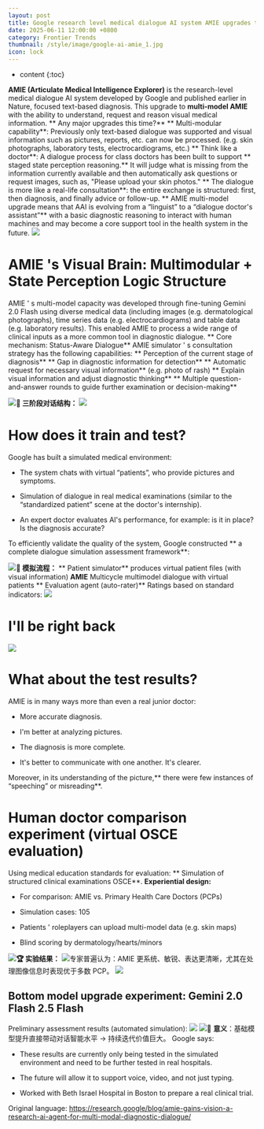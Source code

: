 ```yaml
---
layout: post
title: Google research level medical dialogue AI system AMIE upgrades to multi-model capability to think and talk like a doctor.
date: 2025-06-11 12:00:00 +0800
category: Frontier Trends
thumbnail: /style/image/google-ai-amie_1.jpg
icon: lock
---
```

* content
{:toc}

**AMIE (Articulate Medical Intelligence Explorer)** is the research-level medical dialogue AI system developed by Google and published earlier in Nature, focused text-based diagnosis. This upgrade to **multi-model AMIE** with the ability to understand, request and reason visual medical information.
** Any major upgrades this time?**
** Multi-modular capability**: Previously only text-based dialogue was supported and visual information such as pictures, reports, etc. can now be processed. (e.g. skin photographs, laboratory tests, electrocardiograms, etc.)
** Think like a doctor**: A dialogue process for class doctors has been built to support ** staged state perception reasoning.** It will judge what is missing from the information currently available and then automatically ask questions or request images, such as, "Please upload your skin photos."
** The dialogue is more like a real-life consultation**: the entire exchange is structured: first, then diagnosis, and finally advice or follow-up.
** AMIE multi-model upgrade means that AAI is evolving from a “linguist” to a “dialogue doctor's assistant”** with a basic diagnostic reasoning to interact with human machines and may become a core support tool in the health system in the future.
![](https://assets-v2.circle.so/xlfobgorxsuft4pdkl4c2r17o1v9)
# AMIE 's Visual Brain: Multimodular + State Perception Logic Structure
AMIE ' s multi-model capacity was developed through fine-tuning Gemini 2.0 Flash using diverse medical data (including images (e.g. dermatological photographs), time series data (e.g. electrocardiograms) and table data (e.g. laboratory results). This enabled AMIE to process a wide range of clinical inputs as a more common tool in diagnostic dialogue.
** Core mechanism: Status-Aware Dialogue**
AMIE simulator ' s consultation strategy has the following capabilities:
** Perception of the current stage of diagnosis**
** Gap in diagnostic information for detection**
** Automatic request for necessary visual information** (e.g. photo of rash)
** Explain visual information and adjust diagnostic thinking**
** Multiple question-and-answer rounds to guide further examination or decision-making**

![](https://assets-v2.circle.so/unr7bvvxlre21lsp9xxpbikb83gk)**📌 三阶段对话结构：**
![](https://assets-v2.circle.so/ijjs3j9bwfhzq00yadauhld7nvgw)
# How does it train and test?
Google has built a simulated medical environment:

- The system chats with virtual “patients”, who provide pictures and symptoms.

- Simulation of dialogue in real medical examinations (similar to the “standardized patient” scene at the doctor's internship).

- An expert doctor evaluates AI's performance, for example: is it in place? Is the diagnosis accurate?

To efficiently validate the quality of the system, Google constructed ** a complete dialogue simulation assessment framework**:

![](https://assets-v2.circle.so/x90ro26bmwfa7acyuyxlb5sct4j1)**🧰 模拟流程：**
** Patient simulator** produces virtual patient files (with visual information)
**AMIE** Multicycle multimodel dialogue with virtual patients
** Evaluation agent (auto-rater)** Ratings based on standard indicators:
![](https://assets-v2.circle.so/q363nxyat6lumykw5k67p77nz01u)
# I'll be right back #
![](https://assets-v2.circle.so/pcj52x2hbghuc5t2ehisiqpd2axp)
# What about the test results?
AMIE is in many ways more than even a real junior doctor:

- More accurate diagnosis.

- I'm better at analyzing pictures.

- The diagnosis is more complete.

- It's better to communicate with one another. It's clearer.

Moreover, in its understanding of the picture,** there were few instances of “speeching” or misreading**.

# Human doctor comparison experiment (virtual OSCE evaluation)
Using medical education standards for evaluation: ** Simulation of structured clinical examinations OSCE**.
**Experiential design:**

- For comparison: AMIE vs. Primary Health Care Doctors (PCPs)

- Simulation cases: 105

- Patients ' roleplayers can upload multi-model data (e.g. skin maps)

- Blind scoring by dermatology/hearts/minors

![](https://assets-v2.circle.so/gq41adfk84wqgcmiqqok87v84uri)**🏆 实验结果：**
![](https://assets-v2.circle.so/es4v9dr3xqaftbirr4jrja9hvnzr)专家普遍认为：AMIE 更系统、敏锐、表达更清晰，尤其在处理图像信息时表现优于多数 PCP。
![](https://assets-v2.circle.so/0voq7qnusgb86s0wzk5i1tg0lafz)
## Bottom model upgrade experiment: Gemini 2.0 Flash 2.5 Flash
Preliminary assessment results (automated simulation):
![](https://assets-v2.circle.so/ab5ld1pth29lxgxuf5z1r0aohq0z)
![](https://assets-v2.circle.so/5le1smrubmx7qcw63nujmj8pg4s2)📌 **意义**：基础模型提升直接带动对话智能水平 → 持续迭代价值巨大。
Google says:

- These results are currently only being tested in the simulated environment and need to be further tested in real hospitals.

- The future will allow it to support voice, video, and not just typing.

- Worked with Beth Israel Hospital in Boston to prepare a real clinical trial.

Original language: https://research.google/blog/amie-gains-vision-a-research-ai-agent-for-multi-modal-diagnostic-dialogue/
